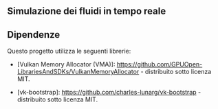## Simulazione dei fluidi in tempo reale  


## Dipendenze
Questo progetto utilizza le seguenti librerie:

- [Vulkan Memory Allocator (VMA)]:
  https://github.com/GPUOpen-LibrariesAndSDKs/VulkanMemoryAllocator - distribuito sotto licenza MIT.
  
- [vk-bootstrap]:
  https://github.com/charles-lunarg/vk-bootstrap - distribuito sotto licenza MIT.
